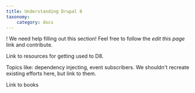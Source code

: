 ```yaml
---
title: Understanding Drupal 8
taxonomy:
    category: docs
---
```


! We need help filling out this section! Feel free to follow the *edit this page* link and contribute.

Link to resources for getting used to D8.

Topics like: dependency injecting, event subscribers. We shouldn't recreate existing efforts here, but link to them.

Link to books
